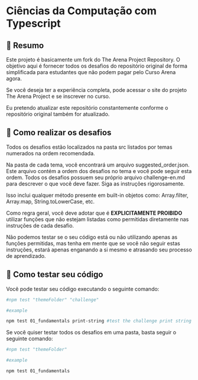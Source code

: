 # Ciências da Computação com Typescript

## :page_with_curl: Resumo

Este projeto é basicamente um fork do The Arena Project Repository. O objetivo aqui é fornecer todos os desafios do
repositório original de forma simplificada para estudantes que não podem pagar pelo Curso Arena agora.

Se você deseja ter a experiência completa, pode acessar o site do projeto The Arena Project e se inscrever no curso.

Eu pretendo atualizar este repositório constantemente conforme o repositório original também for atualizado.

## :rocket: Como realizar os desafios

Todos os desafios estão localizados na pasta src listados por temas numerados na ordem recomendada.

Na pasta de cada tema, você encontrará um arquivo suggested_order.json. Este arquivo contém a ordem dos desafios no tema
e você pode seguir esta ordem. Todos os desafios possuem seu próprio arquivo challenge-en.md para descrever o que você
deve fazer. Siga as instruções rigorosamente.

Isso inclui qualquer método presente em built-in objetos como: Array.filter, Array.map, String.toLowerCase, etc.

Como regra geral, você deve adotar que é **EXPLICITAMENTE PROIBIDO** utilizar funções que não estejam listadas como
permitidas diretamente nas instruções de cada desafio.

Não podemos testar se o seu código está ou não utilizando apenas as funções permitidas, mas tenha em mente que se você
não seguir estas instruções, estará apenas enganando a si mesmo e atrasando seu processo de aprendizado.

## :rocket: Como testar seu código

Você pode testar seu código executando o seguinte comando:

```bash
#npm test "themeFolder" "challenge"

#example

npm test 01_fundamentals print-string #test the challenge print string on fundamentals
```

Se você quiser testar todos os desafios em uma pasta, basta seguir o seguinte comando:

```bash
#npm test "themeFolder"

#example

npm test 01_fundamentals
```
